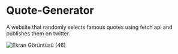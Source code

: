 # Quote-Generator
A website that randomly selects famous quotes using fetch api and publishes them on twitter.



![Ekran Görüntüsü (46)](https://user-images.githubusercontent.com/77384362/206467138-4d6ffc30-2843-4131-bd4a-3c5d3698c481.jpeg)
